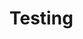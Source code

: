 # Testing 

<div id="text"></div>

<script>
pathname = window.location.href;
param_string = pathname.split("?")[1];
if (param_string !== undefined) {
   param_json = {};
   param_list = param_string.split("&");
   for (let i=0;i<param_list.length;i++) {
     [key, val] = param_list[i].split('=');
     param_json[key] = val;
   }
   document.getElementById("text").innerHTML = JSON.stringify(param_json);
}
</script>
